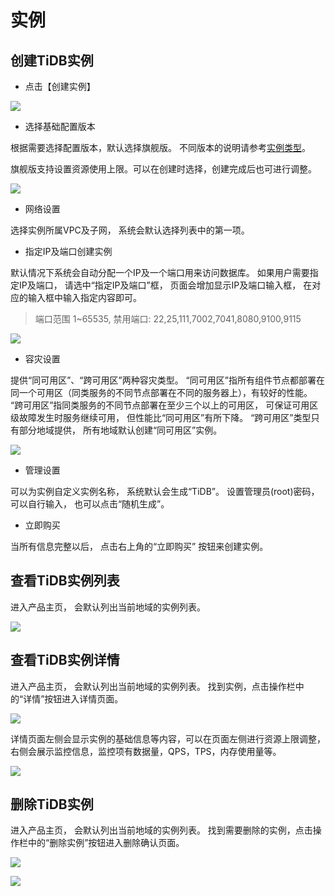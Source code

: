 # 实例

## 创建TiDB实例

- 点击【创建实例】

![](http://tidb-doc.cn-bj.ufileos.com/basic/TiDB-create.png)

- 选择基础配置版本

根据需要选择配置版本，默认选择旗舰版。 不同版本的说明请参考[实例类型](https://docs.ucloud.cn/tidb/introduction/instancetype)。

旗舰版支持设置资源使用上限。可以在创建时选择，创建完成后也可进行调整。

![](http://tidb-doc.cn-bj.ufileos.com/basic/instence_type20230517.png)

- 网络设置

选择实例所属VPC及子网， 系统会默认选择列表中的第一项。

- 指定IP及端口创建实例

默认情况下系统会自动分配一个IP及一个端口用来访问数据库。 如果用户需要指定IP及端口， 请选中“指定IP及端口”框， 页面会增加显示IP及端口输入框， 在对应的输入框中输入指定内容即可。

> 端口范围 1~65535, 禁用端口: 22,25,111,7002,7041,8080,9100,9115
 
![](http://tidb-doc.cn-bj.ufileos.com/basic/create_fixed_ip_port.png)

- 容灾设置

提供“同可用区”、“跨可用区”两种容灾类型。 “同可用区”指所有组件节点都部署在同一个可用区（同类服务的不同节点部署在不同的服务器上），有较好的性能。 “跨可用区”指同类服务的不同节点部署在至少三个以上的可用区， 可保证可用区级故障发生时服务继续可用， 但性能比“同可用区”有所下降。 “跨可用区”类型只有部分地域提供， 所有地域默认创建“同可用区”实例。

![](http://tidb-doc.cn-bj.ufileos.com/basic/create_dttype.png)

- 管理设置

可以为实例自定义实例名称， 系统默认会生成“TiDB”。 设置管理员(root)密码， 可以自行输入， 也可以点击“随机生成”。

- 立即购买

当所有信息完整以后， 点击右上角的“立即购买” 按钮来创建实例。

## 查看TiDB实例列表

进入产品主页， 会默认列出当前地域的实例列表。 

![](http://tidb-doc.cn-bj.ufileos.com/basic/instance.list1.png)


## 查看TiDB实例详情

进入产品主页， 会默认列出当前地域的实例列表。 找到实例，点击操作栏中的“详情”按钮进入详情页面。

![](http://tidb-doc.cn-bj.ufileos.com/basic/instance.list.detail.button.1.png)

详情页面左侧会显示实例的基础信息等内容，可以在页面左侧进行资源上限调整， 右侧会展示监控信息，监控项有数据量，QPS，TPS，内存使用量等。

![](http://tidb-docs.cn-bj.ufileos.com/config001.png)

## 删除TiDB实例

进入产品主页， 会默认列出当前地域的实例列表。 找到需要删除的实例，点击操作栏中的“删除实例”按钮进入删除确认页面。

![](http://tidb-doc.cn-bj.ufileos.com/basic/delete_button.png)

![](http://tidb-docs.cn-bj.ufileos.com/delete001.png)


